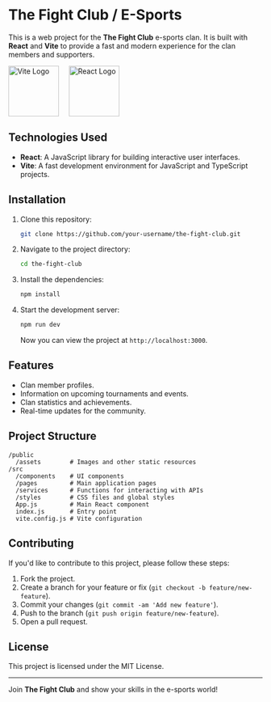 
# The Fight Club / E-Sports

This is a web project for the **The Fight Club** e-sports clan. It is built with **React** and **Vite** to provide a fast and modern experience for the clan members and supporters.

<div style="display: flex; align-items: center;">
  <img src="https://vitejs.dev/logo.svg" alt="Vite Logo" width="100" style="margin-right: 20px;"/>
  <img src="https://upload.wikimedia.org/wikipedia/commons/a/a7/React-icon.svg" alt="React Logo" width="100"/>
</div>

## Technologies Used

- **React**: A JavaScript library for building interactive user interfaces.
- **Vite**: A fast development environment for JavaScript and TypeScript projects.

## Installation

1. Clone this repository:

   ```bash
   git clone https://github.com/your-username/the-fight-club.git
   ```

2. Navigate to the project directory:

   ```bash
   cd the-fight-club
   ```

3. Install the dependencies:

   ```bash
   npm install
   ```

4. Start the development server:

   ```bash
   npm run dev
   ```

   Now you can view the project at `http://localhost:3000`.

## Features

- Clan member profiles.
- Information on upcoming tournaments and events.
- Clan statistics and achievements.
- Real-time updates for the community.

## Project Structure

```
/public
  /assets        # Images and other static resources
/src
  /components    # UI components
  /pages         # Main application pages
  /services      # Functions for interacting with APIs
  /styles        # CSS files and global styles
  App.js         # Main React component
  index.js       # Entry point
  vite.config.js # Vite configuration
```

## Contributing

If you'd like to contribute to this project, please follow these steps:

1. Fork the project.
2. Create a branch for your feature or fix (`git checkout -b feature/new-feature`).
3. Commit your changes (`git commit -am 'Add new feature'`).
4. Push to the branch (`git push origin feature/new-feature`).
5. Open a pull request.

## License

This project is licensed under the MIT License.

---

Join **The Fight Club** and show your skills in the e-sports world!

```